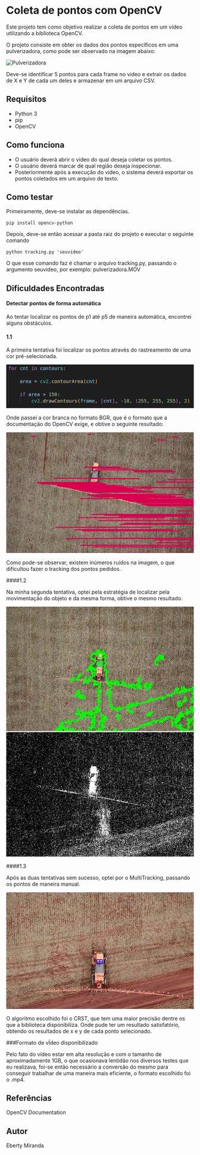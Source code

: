 # Coleta de pontos com OpenCV

Este projeto tem como objetivo realizar a coleta de pontos em um vídeo utilizando a biblioteca OpenCV.

O projeto consiste em obter os dados dos pontos específicos em uma pulverizadora, como pode ser observado na imagem abaixo:

<img src="images/DJI_0793_ANOT.jpg" alt="Pulverizadora">

Deve-se identificar 5 pontos para cada frame no video e extrair os dados de X e Y de cada um deles e armazenar em um arquivo CSV. 

## Requisitos

<ul>
  <li>Python 3</li>
  <li>pip</li>
  <li>OpenCV</li>
</ul>

## Como funciona

<ul>
  <li>O usuário deverá abrir o video do qual deseja coletar os pontos.</li>
  <li>O usuário deverá marcar de qual região deseja inspecionar.</li>
  <li>Posteriormente após a execução do video, o sistema deverá exportar os pontos coletados em um arquivo de texto.</li>
</ul>

## Como testar

Primeiramente, deve-se instalar as dependências.

```
pip install opencv-python
```
Depois, deve-se então acessar a pasta raiz do projeto e executar o seguinte comando

```
python tracking.py 'seuvideo'
```
O que esse comando faz é chamar o arquivo tracking.py, passando o argumento seuvideo, por exemplo: pulverizadora.MOV

## Dificuldades Encontradas

#### Detectar pontos de forma automática

Ao tentar localizar os pontos de p1 até p5 de maneira automática, encontrei alguns obstáculos. 

#### 1.1
A primeira tentativa foi localizar os pontos através do rastreamento de uma cor pré-selecionada.

<img src="images/code.png" alt="code">

Onde passei a cor branca no formato BGR, que é o formato que a documentação do OpenCV exige, e obtive o seguinte resultado:

<img src="images/IMG2.png" alt="Result_01">

Como pode-se observar, existem inúmeros ruídos na imagem, o que difícultou fazer o tracking dos pontos pedidos.

####1.2

Na minha segunda tentativa, optei pela estratégia de localizar pela movimentação do objeto e da mesma forma, obtive o mesmo resultado.

<img src="images/IMG1.png" alt="Result_02">

<img src="images/IMG1_1.png" alt="Result_02_1">

####1.3 

Após as duas tentativas sem sucesso, optei por o MultiTracking, passando os pontos de maneira manual.

<img src="images/multitracking.png" alt="Result_02_1">

O algoritmo escolhido foi o CRST, que tem uma maior precisão dentre os que a biblioteca disponibiliza. Onde pude ter um resultado satisfatório, obtendo os resultados de x e y de cada ponto selecionado. 

###Formato de vÍdeo disponibilizado

Pelo fato do vídeo estar em alta resolução e com o tamanho de aproximadamente 1GB, o que ocasionava lentidão nos diversos testes que eu realizava, foi-se então necessário a conversão do mesmo para conseguir trabalhar de uma maneira mais eficiente, o formato escolhido foi o .mp4.
## Referências
  OpenCV Documentation
## Autor
Eberty Miranda